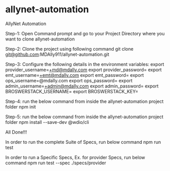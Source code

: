 # allynet-automation
AllyNet Automation

Step-1: Open Command prompt and go to your Project Directory where you want to clone allynet-automation

Step-2: Clone the project using following command
        git clone git@github.com:MDAlly911/allynet-automation.git

Step-3: Configure the following details in the environment variables:
        export provider_username=<username>+md@mdally.com
        export provider_password=
        export emt_username=<username>+emt@mdally.com
        export emt_password=
        export ops_username=<username>@mdally.com
        export ops_password=
        export admin_username=<username>+admin@mdally.com
        export admin_password=
        export BROSWERSTACK_USERNAME=
        export BROSWERSTACK_KEY=

Step-4: run the below command from inside the allynet-automation project folder
        npm init

Step-5: run the below command from inside the allynet-automation project folder
        npm install --save-dev @wdio/cli

All Done!!!

In order to run the complete Suite of Specs, run below command
        npm run test

In order to run a Specific Specs, Ex. for provider Specs, run below command
        npm run test --spec ./specs/provider

